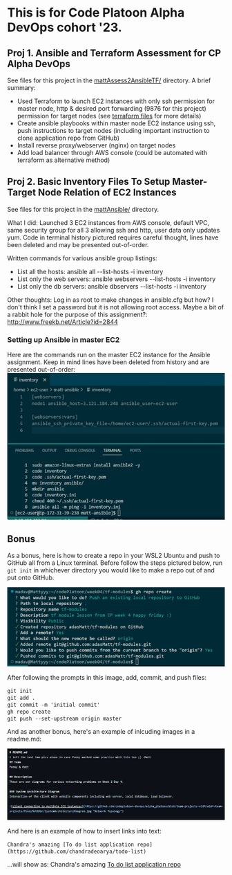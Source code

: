 # This is for Code Platoon Alpha DevOps cohort '23.

## Proj 1. Ansible and Terraform Assessment for CP Alpha DevOps 
See files for this project in the [mattAssess2AnsibleTF/](https://github.com/adasMatt/w05Ansible/tree/master/mattAssess2AnsibleTF) directory.
A brief summary:
- Used Terraform to launch EC2 instances with only ssh permission for master node, http & desired port forwarding (9876 for this project) permission for target nodes (see [terraform files](https://github.com/adasMatt/w05Ansible/tree/master/mattAssess2AnsibleTF/terraform) for more details)
- Create ansible playbooks within master node EC2 instance using ssh, push instructions to target nodes (including important instruction to clone application repo from GitHub)
- Install reverse proxy/webserver (nginx) on target nodes 
- Add load balancer through AWS console (could be automated with terraform as alternative method)

## Proj 2. Basic Inventory Files To Setup Master-Target Node Relation of EC2 Instances
See files for this project in the [mattAnsible/](https://github.com/adasMatt/w05Ansible/tree/master/mattAnsible) directory.

What I did:
Launched 3 EC2 instances from AWS console, default VPC, same security group for all 3 allowing ssh and http, user data only updates yum. Code in terminal history pictured requires careful thought, lines have been deleted and may be presented out-of-order. 

Written commands for various ansible group listings:
- List all the hosts: ansible all --list-hosts -i inventory
- List only the web servers: ansible webservers --list-hosts -i inventory
- List only the db servers: ansible dbservers --list-hosts -i inventory

Other thoughts:
Log in as root to make changes in ansible.cfg but how? I don't think I set a password but it is not allowing root access.
Maybe a bit of a rabbit hole for the purpose of this assignment?: http://www.freekb.net/Article?id=2844 

### Setting up Ansible in master EC2
Here are the commands run on the master EC2 instance for the Ansible assignment. Keep in mind lines have been deleted from history and are presented out-of-order:
![picture describing terminal code for setting up master EC2 instance with Ansible](https://github.com/adasMatt/w05Ansible/blob/master/images/mattAnsibleMasterEC2.jpg "Setup Ansible master server")

## Bonus
As a bonus, here is how to create a repo in your WSL2 Ubuntu and push to GitHub all from a Linux terminal. Before follow the steps pictured below, run `git init` in whichever directory you would like to make a repo out of and put onto GitHub. 

![picture describing terminal code for creating and pushing locally created git repo to GitHub](https://github.com/adasMatt/w05Ansible/blob/master/images/ghRepoCreate.png "Create new git repo and push to GitHub from terminal")

After following the prompts in this image, add, commit, and push files:
```
git init
git add .
git commit -m 'initial commit'
gh repo create
git push --set-upstream origin master
```

And as another bonus, here's an example of inlcuding images in a readme.md:

![inlcuding images in a readme.md](https://github.com/adasMatt/w05Ansible/blob/master/images/readmeMarkdownWithImages.png "Inlcuding images in a readme.md")

And here is an example of how to insert links into text:
```
Chandra's amazing [To do list application repo](https://github.com/chandradeoarya/todo-list) 
```
...will show as:
Chandra's amazing [To do list application repo](https://github.com/chandradeoarya/todo-list) 

